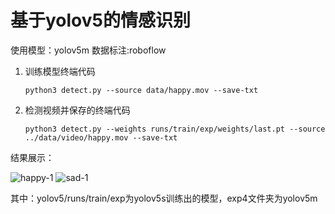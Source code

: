 # 基于yolov5的情感识别
使用模型：yolov5m 
数据标注:roboflow

1. 训练模型终端代码

   `python3 detect.py --source data/happy.mov --save-txt` 
   

2. 检测视频并保存的终端代码

   `python3 detect.py --weights runs/train/exp/weights/last.pt --source ../data/video/happy.mov --save-txt`
   
   
结果展示：

![happy-1](https://user-images.githubusercontent.com/76671016/175295182-9b5704c3-0223-4ddb-90f1-df5d3dbc7042.png)
![sad-1](https://user-images.githubusercontent.com/76671016/175295207-ed816258-ec41-4226-9a47-2ecb09aca55a.png)




其中：yolov5/runs/train/exp为yolov5s训练出的模型，exp4文件夹为yolov5m
